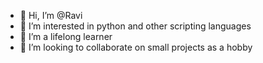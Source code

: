 - 👋 Hi, I’m @Ravi
- 👀 I’m interested in python and other scripting languages 
- 🌱 I’m a lifelong learner
- 💞️ I’m looking to collaborate on small projects as a hobby 

<!---
Ravi-tyro/Ravi-tyro is a ✨ special ✨ repository because its `README.md` (this file) appears on your GitHub profile.
You can click the Preview link to take a look at your changes.
--->
